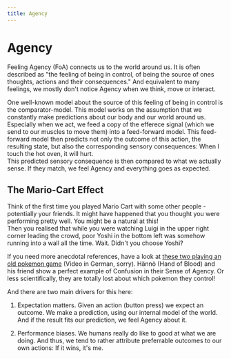 ```yaml
---
title: Agency
---
```


# Agency

Feeling Agency (FoA) connects us to the world around us. It is often described as "the feeling of being in control, of being the source of ones thoughts, actions and their consequences." And equivalent to many feelings, we mostly don't notice Agency when we think, move or interact.

One well-known model about the source of this feeling of being in control is the comparator-model. This model works on the assumption that we constantly make predictions about our body and our world around us. Especially when we act, we feed a copy of the efferece signal (which we send to our muscles to move them) into a feed-forward model. This feed-forward model then predicts not only the outcome of this action, the resulting state, but also the corresponding sensory consequences: When I touch the hot oven, it will hurt. <br>
This predicted sensory consequence is then compared to what we actually sense. If they match, we feel Agency and everything goes as expected.

## The Mario-Cart Effect
Think of the first time you played Mario Cart with some other people - potentially your friends. It might have happened that you thought you were performing pretty well. You might be a natural at this! <br>
Then you realised that while you were watching Luigi in the upper right corner leading the crowd, poor Yoshi in the bottom left was somehow running into a wall all the time. Wait. Didn't you choose Yoshi? <br>

If you need more anecdotal references, have a look at [these two playing an old pokemon game](https://www.youtube.com/shorts/L5hroU4SS3c) (Video in German, sorry). Hännö (Hand of Blood) and his friend show a perfect example of Confusion in their Sense of Agency. Or less scientifically, they are totally lost about which pokemon they control!

And there are two main drivers for this here:

1. Expectation matters. Given an action (button press) we expect an outcome. We make a prediction, using our internal model of the world. And if the result fits our prediction, we feel Agency about it.
 
2. Performance biases. We humans really do like to good at what we are doing. And thus, we tend to rather attribute preferrable outcomes to our own actions: If it wins, it's me.
